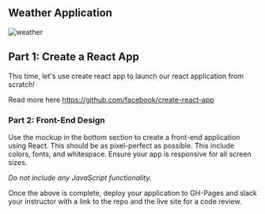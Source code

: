 ## Weather Application

![weather](https://media.git.generalassemb.ly/user/3667/files/18bfc380-06fb-11ea-9a42-49fd24f00e7f)

## Part 1: Create a React App

This time, let's use create react app to launch our react application from scratch!

Read more here https://github.com/facebook/create-react-app

### Part 2: Front-End Design

Use the mockup in the bottom section to create a front-end application using React.  This should be as pixel-perfect as possible. This include colors, fonts, and whitespace. Ensure your app is responsive for all screen sizes.

_Do not include any JavaScript functionality._

Once the above is complete, deploy your application to GH-Pages and slack your instructor with a link to the repo and the live site for a code review.

